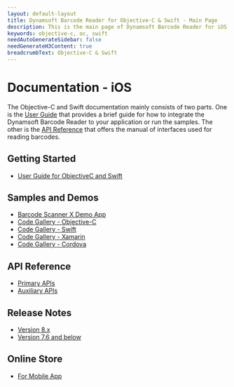 ```yaml
---
layout: default-layout
title: Dynamsoft Barcode Reader for Objective-C & Swift - Main Page
description: This is the main page of Dynamsoft Barcode Reader for iOS SDK.
keywords: objective-c, oc, swift
needAutoGenerateSidebar: false
needGenerateH3Content: true
breadcrumbText: Objective-C & Swift
---
```


# Documentation - iOS 

The Objective-C and Swift documentation mainly consists of two parts. One is the [User Guide](#getting-started) that provides a brief guide for how to integrate the Dynamsoft Barcode Reader to your application or run the samples. The other is the [API Reference](#api-reference) that offers the manual of interfaces used for reading barcodes.

## Getting Started

- [User Guide for ObjectiveC and Swift](user-guide.md)

## Samples and Demos

- <a href="https://apps.apple.com/us/app/barcode-scanner-x/id1120581630" target="_blank">Barcode Scanner X Demo App</a>
- <a href="https://www.dynamsoft.com/barcode-reader/resources/code-gallery/?tag=objective-c" target="_blank">Code Gallery - Objective-C</a>
- <a href="https://www.dynamsoft.com/barcode-reader/resources/code-gallery/?tag=swift" target="_blank">Code Gallery - Swift</a>
- <a href="https://www.dynamsoft.com/barcode-reader/resources/code-gallery/?SampleID=218" target="_blank">Code Gallery - Xamarin</a>
- <a href="https://www.dynamsoft.com/barcode-reader/resources/code-gallery/?SampleID=221" target="_blank">Code Gallery - Cordova</a>

## API Reference

- [Primary APIs](api-reference/primary-index.md)
- [Auxiliary APIs](api-reference/Auxiliary-index.md)

## Release Notes

- [Version 8.x](release-notes/ios-8.md)
- [Version 7.6 and below](release-notes/ios-7.md)

## Online Store

- <a href="https://www.dynamsoft.com/store/dynamsoft-barcode-reader/#mobile" target="_blank">For Mobile App</a>
